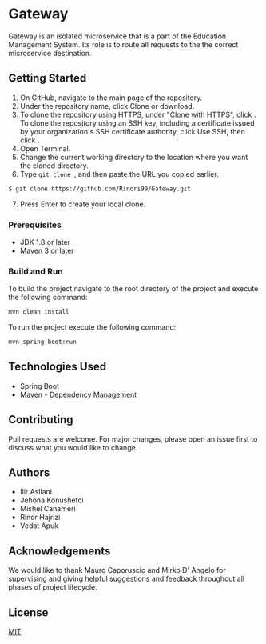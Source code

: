 # Gateway
Gateway is an isolated microservice that is a part of the Education Management System. Its role is to route all requests to the the correct microservice destination.
## Getting Started
1. On GitHub, navigate to the main page of the repository.
2. Under the repository name, click Clone or download.
3. To clone the repository using HTTPS, under "Clone with HTTPS", click . To clone the repository using an SSH key, including a certificate issued by your organization's SSH certificate authority, click Use SSH, then click .
4. Open Terminal.
5. Change the current working directory to the location where you want the cloned directory.
6. Type ```git clone ```, and then paste the URL you copied earlier.
```bash
$ git clone https://github.com/Rinori99/Gateway.git
```
7. Press Enter to create your local clone.
### Prerequisites
- JDK 1.8 or later
- Maven 3 or later

### Build and Run
To build the project navigate to the root directory of the project and execute the following command:
```python
mvn clean install
```
To run the project execute the following command:
```python
mvn spring-boot:run
```
## Technologies Used
- Spring Boot
- Maven - Dependency Management
## Contributing
Pull requests are welcome. For major changes, please open an issue first to discuss what you would like to change.
## Authors
- Ilir Asllani
- Jehona Konushefci
- Mishel Canameri
- Rinor Hajrizi
- Vedat Apuk
## Acknowledgements
We would like to thank Mauro Caporuscio and Mirko D' Angelo for supervising and giving helpful suggestions and feedback throughout all phases of project lifecycle.
## License
[MIT](https://choosealicense.com/licenses/mit/)
